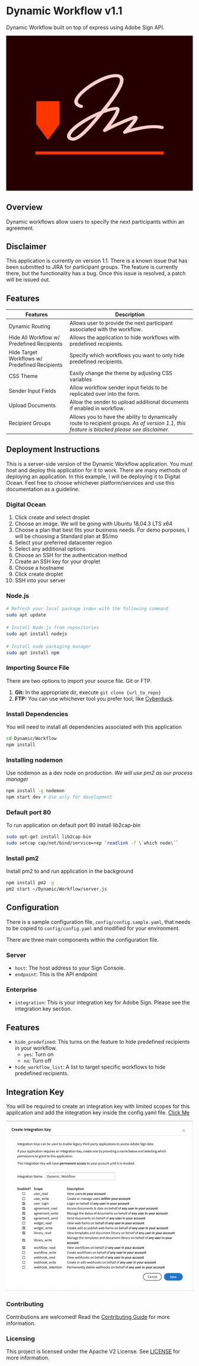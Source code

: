 # Dynamic Workflow v1.1
Dynamic Workflow built on top of express using Adobe Sign API.

![sign image](docs/sign_image.png "Sign Image")

## Overview
Dynamic workflows allow users to specify the next participants within an agreement.

## Disclaimer
This application is currently on version 1.1. There is a known issue that has been submitted to JIRA for participant groups. The feature is currently there, but the functionality has a bug. Once this issue is resolved, a patch will be issued out.

## Features
| Features | Description |
| --- | --- |
| Dynamic Routing | Allows user to provide the next participant associated with the workflow. |
| Hide All Workflow w/ Predefined Recipients | Allows the application to hide workflows with predefined recipients. |
| Hide Target Workflows w/ Predefined Recipients | Specify which workflows you want to only hide predefined recipients. |
| CSS Theme | Easily change the theme by adjusting CSS variables |
| Sender Input Fields | Allow workflow sender input fields to be replicated over into the form. |
| Upload Documents | Allow the sender to upload additional documents if enabled in workflow. |
| Recipient Groups | Allows you to have the ability to dynamically route to recipient groups.  *As of version 1.1, this feature is blocked please see disclaimer.* |

## Deployment Instructions
This is a server-side version of the Dynamic Workflow application. You must host and deploy this application for it to work. There are many methods of deploying an application. In this example, I will be deploying it to Digital Ocean. Feel free to choose whichever platform/services and use this documentation as a guideline.

### Digital Ocean
1. Click create and select droplet
2. Choose an image. We will be going with Ubuntu 18.04.3 LTS x64
3. Choose a plan that best fits your business needs. For demo purposes, I will be choosing a Standard plan at $5/mo
4. Select your preferred datacenter region
5. Select any additional options
6. Choose an SSH for the authentication method
7. Create an SSH key for your droplet
8. Choose a hostname
9. Click create droplet
10. SSH into your server

### Node.js
```sh
# Refresh your local package index with the following command
sudo apt update

# Install Node.js from repositories
sudo apt install nodejs

# Install node packaging manager
sudo apt install npm
```

### Importing Source File
There are two options to import your source file.  Git or FTP.
1. **Git:** In the appropriate dir, execute `git clone {url_to_repo}`
2. **FTP:** You can use whichever tool you prefer tool, like [Cyberduck](https://cyberduck.io/).

### Install Dependencies

You will need to install all dependencies associated with this application
```sh
cd Dynamic/Workflow
npm install
```

### Installing nodemon
Use nodemon as a dev node on production. *We will use pm2 as our process manager*

```sh
npm install -g nodemon
npm start dev # Use only for development
```

### Default port 80
To run application on default port 80 install lib2cap-bin
```sh
sudo apt-get install lib2cap-bin
sudo setcap cap/net/bind/service=+ep `readlink -f \`which node\``
```

### Install pm2
Install pm2 to and run application in the background
```sh
npm install pm2 -g
pm2 start ~/Dynamic/Workflow/server.js
```

## Configuration
There is a sample configuration file, `config/config.sample.yaml`, that needs to be copied to `config/config.yaml` and modified for your environment.

There are three main components within the configuration file.

### Server
- `host`: The host address to your Sign Console.
- `endpoint`: This is the API endpoint

### Enterprise
- `integration`:   This is your integration key for Adobe Sign. Please see the integration key section.

## Features

- `hide_predefined`: This turns on the feature to hide predefined recipients in your workflow.
  - `yes`: Turn on
  - `no`: Turn off
- `hide_workflow_list`: A list to target specific workflows to hide predefined recipients.

## Integration Key
You will be required to create an integration key with limited scopes for this application and add the integration key inside the config.yaml file. [Click Me](https://helpx.adobe.com/sign/kb/how-to-create-an-integration-key.html)

![integration key](docs/integration_key.png "Integration Key")

### Contributing
Contributions are welcomed! Read the [Contributing Guide](./.github/CONTRIBUTING.md) for more information.

### Licensing
This project is licensed under the Apache V2 License. See [LICENSE](LICENSE) for more information.
